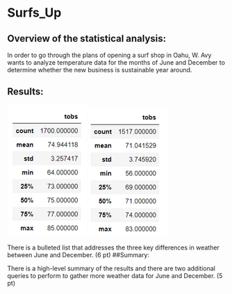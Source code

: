 # Surfs_Up
## Overview of the statistical analysis:
In order to go through the plans of opening a surf shop in Oahu, W. Avy wants to analyze temperature data for the months of June and December to determine whether the new business is sustainable year around. 

## Results:
![This is an image](June_temp.png)
![This is an image](Dec_temp.png)


There is a bulleted list that addresses the three key differences in weather between June and December. (6 pt)
##Summary:

There is a high-level summary of the results and there are two additional queries to perform to gather more weather data for June and December. (5 pt)
